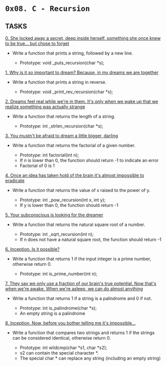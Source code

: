 `0x08. C - Recursion`
=====================

## TASKS

[0. She locked away a secret, deep inside herself, something she once knew to be true... but chose to forget](https://github.com/Finally-Kwaku/alx-low_level_programming/blob/master/0x08-recursion/0-puts_recursion.c)

- Write a function that prints a string, followed by a new line.

	* Prototype: void _puts_recursion(char *s);


[1. Why is it so important to dream? Because, in my dreams we are together](https://github.com/Finally-Kwaku/alx-low_level_programming/blob/master/0x08-recursion/1-print_rev_recursion.c)

- Write a function that prints a string in reverse.

	* Prototype: void _print_rev_recursion(char *s);


[2. Dreams feel real while we're in them. It's only when we wake up that we realize something was actually strange](https://github.com/Finally-Kwaku/alx-low_level_programming/blob/master/0x08-recursion/2-strlen_recursion.c)

- Write a function that returns the length of a string.

	* Prototype: int _strlen_recursion(char *s);


[3. You mustn't be afraid to dream a little bigger, darling](https://github.com/Finally-Kwaku/alx-low_level_programming/blob/master/0x08-recursion/3-factorial.c)

- Write a function that returns the factorial of a given number.

	* Prototype: int factorial(int n);
	* If n is lower than 0, the function should return -1 to indicate an error
	* Factorial of 0 is 1


[4. Once an idea has taken hold of the brain it's almost impossible to eradicate](https://github.com/Finally-Kwaku/alx-low_level_programming/blob/master/0x08-recursion/4-pow_recursion.c)

- Write a function that returns the value of x raised to the power of y.

	* Prototype: int _pow_recursion(int x, int y);
	* If y is lower than 0, the function should return -1


[5. Your subconscious is looking for the dreamer](https://github.com/Finally-Kwaku/alx-low_level_programming/blob/master/0x08-recursion/5-sqrt_recursion.c)

- Write a function that returns the natural square root of a number.

	* Prototype: int _sqrt_recursion(int n);
	* If n does not have a natural square root, the function should return -1


[6. Inception. Is it possible?](https://github.com/Finally-Kwaku/alx-low_level_programming/blob/master/0x08-recursion/6-is_prime_number.c)

- Write a function that returns 1 if the input integer is a prime number, otherwise return 0.

	* Prototype: int is_prime_number(int n);


[7. They say we only use a fraction of our brain's true potential. Now that's when we're awake. When we're asleep, we can do almost anything](https://github.com/Finally-Kwaku/alx-low_level_programming/blob/master/0x08-recursion/100-is_palindrome.c)

- Write a function that returns 1 if a string is a palindrome and 0 if not.

	* Prototype: int is_palindrome(char *s);
	* An empty string is a palindrome


[8. Inception. Now, before you bother telling me it's impossible...](https://github.com/Finally-Kwaku/alx-low_level_programming/blob/master/0x08-recursion/101-wildcmp.c)

- Write a function that compares two strings and returns 1 if the strings can be considered identical, otherwise return 0.

	* Prototype: int wildcmp(char *s1, char *s2);
	* s2 can contain the special character *.
	* The special char * can replace any string (including an empty string)
